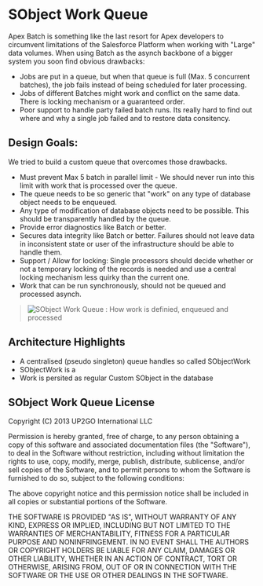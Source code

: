 # SObject Work Queue #

Apex Batch is something like the last resort for Apex developers to circumvent limitations of the Salesforce Platform when working with "Large" data volumes.  When using Batch as the asynch backbone of a bigger system you soon find obvious drawbacks:

- Jobs are put in a queue, but when that queue is full (Max. 5 concurrent batches), the job fails instead of being scheduled for later processing.
- Jobs of different Batches might work and conflict on the same data. There is locking mechanism or a guaranteed order.
- Poor support to handle party failed batch runs. Its really hard to find out where and why a single job failed and to restore data consitency.

## Design Goals: ##

We tried to build a custom queue that overcomes those drawbacks.

- Must prevent Max 5 batch in parallel limit - We should never run into this limit with work that is processed over the queue.	 	 	 
- The queue needs to be so generic that "work" on any type of database object needs to be enqueued.	 	 	 
- Any type of modification of database objects need to be possible. This should be transparently handled by the queue.	 	 	 
- Provide error diagnostics like Batch or better. 	 
- Secures data integrity like Batch or better. Failures should not leave data in inconsistent state or user of the infrastructure should be able to handle them.	 	 	 
- Support / Allow for locking: Single processors should decide whether or not a temporary locking of the records is needed and use a central locking mechanism less quirky than the current one.	 	 	 
- Work that can be run synchronously, should not be queued and processed asynch.

> ![SObject Work Queue : How work is definied, enqueued and processed](https://dl.dropboxusercontent.com/u/240888/SObjectWorkQueueInfrastructure.png)

## Architecture Highlights ##

- A centralised (pseudo singleton) queue handles so called SObjectWork
- SObjectWork is a 
- Work is persited as regular Custom SObject in the database

## SObject Work Queue License ##

Copyright (C) 2013 UP2GO International LLC

Permission is hereby granted, free of charge, to any person obtaining a
copy of this software and associated documentation files (the
"Software"), to deal in the Software without restriction, including
without limitation the rights to use, copy, modify, merge, publish,
distribute, sublicense, and/or sell copies of the Software, and to
permit persons to whom the Software is furnished to do so, subject to
the following conditions:

The above copyright notice and this permission notice shall be included
in all copies or substantial portions of the Software.

THE SOFTWARE IS PROVIDED "AS IS", WITHOUT WARRANTY OF ANY KIND, EXPRESS
OR IMPLIED, INCLUDING BUT NOT LIMITED TO THE WARRANTIES OF
MERCHANTABILITY, FITNESS FOR A PARTICULAR PURPOSE AND
NONINFRINGEMENT. IN NO EVENT SHALL THE AUTHORS OR COPYRIGHT HOLDERS BE
LIABLE FOR ANY CLAIM, DAMAGES OR OTHER LIABILITY, WHETHER IN AN ACTION
OF CONTRACT, TORT OR OTHERWISE, ARISING FROM, OUT OF OR IN CONNECTION
WITH THE SOFTWARE OR THE USE OR OTHER DEALINGS IN THE SOFTWARE.
